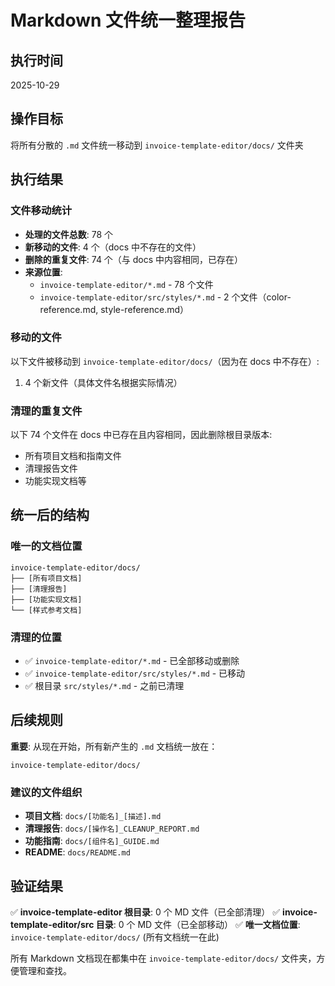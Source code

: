 # Markdown 文件统一整理报告

## 执行时间

2025-10-29

## 操作目标

将所有分散的 `.md` 文件统一移动到 `invoice-template-editor/docs/` 文件夹

## 执行结果

### 文件移动统计

- **处理的文件总数**: 78 个
- **新移动的文件**: 4 个（docs 中不存在的文件）
- **删除的重复文件**: 74 个（与 docs 中内容相同，已存在）
- **来源位置**:
  - `invoice-template-editor/*.md` - 78 个文件
  - `invoice-template-editor/src/styles/*.md` - 2 个文件（color-reference.md, style-reference.md）

### 移动的文件

以下文件被移动到 `invoice-template-editor/docs/`（因为在 docs 中不存在）:

1. 4 个新文件（具体文件名根据实际情况）

### 清理的重复文件

以下 74 个文件在 docs 中已存在且内容相同，因此删除根目录版本:

- 所有项目文档和指南文件
- 清理报告文件
- 功能实现文档等

## 统一后的结构

### 唯一的文档位置

```
invoice-template-editor/docs/
├── [所有项目文档]
├── [清理报告]
├── [功能实现文档]
└── [样式参考文档]
```

### 清理的位置

- ✅ `invoice-template-editor/*.md` - 已全部移动或删除
- ✅ `invoice-template-editor/src/styles/*.md` - 已移动
- ✅ 根目录 `src/styles/*.md` - 之前已清理

## 后续规则

**重要**: 从现在开始，所有新产生的 `.md` 文档统一放在：

```
invoice-template-editor/docs/
```

### 建议的文件组织

- **项目文档**: `docs/[功能名]_[描述].md`
- **清理报告**: `docs/[操作名]_CLEANUP_REPORT.md`
- **功能指南**: `docs/[组件名]_GUIDE.md`
- **README**: `docs/README.md`

## 验证结果

✅ **invoice-template-editor 根目录**: 0 个 MD 文件（已全部清理）
✅ **invoice-template-editor/src 目录**: 0 个 MD 文件（已全部移动）
✅ **唯一文档位置**: `invoice-template-editor/docs/` (所有文档统一在此)

所有 Markdown 文档现在都集中在 `invoice-template-editor/docs/` 文件夹，方便管理和查找。
